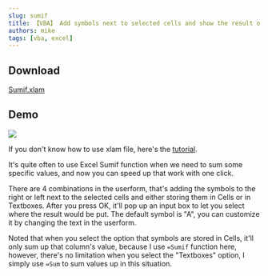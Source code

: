 ```yaml
---
slug: sumif
title: 【VBA】 Add symbols next to selected cells and show the result of the sum with one click
authors: mike
tags: [vba, excel]
---
```


## Download 
[Sumif.xlam](https://github.com/noworneverev/noworneverev.github.io.old/releases/download/2.2/sumif.xlam)

<!--truncate-->

## Demo 
![](https://i.imgur.com/Zblrcke.gif)

If you don't know how to use xlam file, here's the [tutorial](./excel-customized-ribbon).

It's quite often to use Excel Sumif function when we need to sum some specific values, and now you can speed up that work with one click.

There are 4 combinations in the userform, that's adding the symbols to the right or left next to the selected cells and either storing them in Cells or in Textboxes. After you press OK, it'll pop up an input box to let you select where the result would be put.
The default symbol is "A", you can customize it by changing the text in the userform.

Noted that when you select the option that symbols are stored in Cells, it'll only sum up that column's value, because I use <code>=Sumif</code> function here, however, there's no limitation when you select the "Textboxes" option, I simply use <code>=Sum</code> to sum values up in this situation.